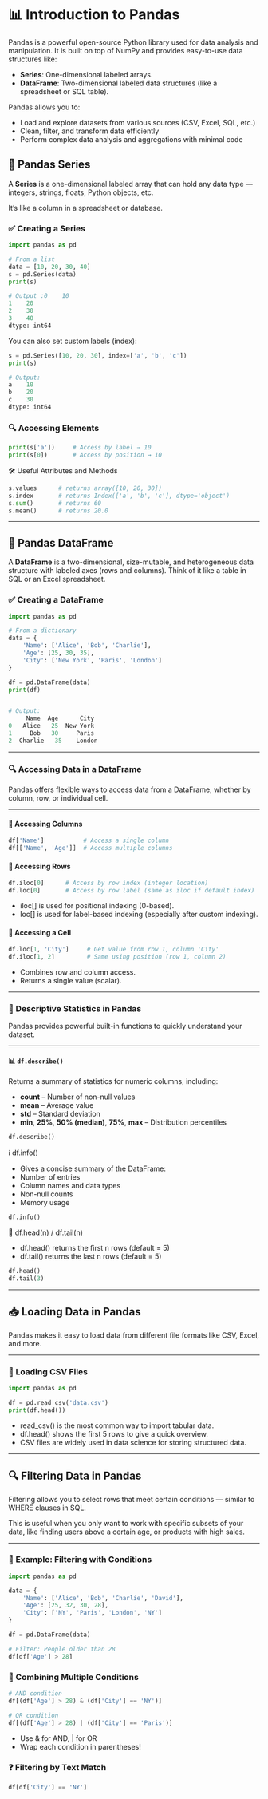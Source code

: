 # 📊 Introduction to Pandas

Pandas is a powerful open-source Python library used for data analysis and manipulation. It is built on top of NumPy and provides easy-to-use data structures like:

- **Series**: One-dimensional labeled arrays.
- **DataFrame**: Two-dimensional labeled data structures (like a spreadsheet or SQL table).

Pandas allows you to:
- Load and explore datasets from various sources (CSV, Excel, SQL, etc.)
- Clean, filter, and transform data efficiently
- Perform complex data analysis and aggregations with minimal code


## 🧱 Pandas Series

A **Series** is a one-dimensional labeled array that can hold any data type — integers, strings, floats, Python objects, etc.

It’s like a column in a spreadsheet or database.

### ✅ Creating a Series

```python
import pandas as pd

# From a list
data = [10, 20, 30, 40]
s = pd.Series(data)
print(s)

# Output :0    10
1    20
2    30
3    40
dtype: int64
```
You can also set custom labels (index):

```python
s = pd.Series([10, 20, 30], index=['a', 'b', 'c'])
print(s)

# Output:
a    10
b    20
c    30
dtype: int64
```

### 🔍 Accessing Elements

```python
print(s['a'])     # Access by label → 10
print(s[0])       # Access by position → 10
```

🛠️ Useful Attributes and Methods
```python
s.values      # returns array([10, 20, 30])
s.index       # returns Index(['a', 'b', 'c'], dtype='object')
s.sum()       # returns 60
s.mean()      # returns 20.0
```



---


## 🧩 Pandas DataFrame

A **DataFrame** is a two-dimensional, size-mutable, and heterogeneous data structure with labeled axes (rows and columns). Think of it like a table in SQL or an Excel spreadsheet.

### ✅ Creating a DataFrame

```python
import pandas as pd

# From a dictionary
data = {
    'Name': ['Alice', 'Bob', 'Charlie'],
    'Age': [25, 30, 35],
    'City': ['New York', 'Paris', 'London']
}

df = pd.DataFrame(data)
print(df)


# Output:
     Name  Age      City
0   Alice   25  New York
1     Bob   30     Paris
2  Charlie   35    London
```


---


### 🔍 Accessing Data in a DataFrame

Pandas offers flexible ways to access data from a DataFrame, whether by column, row, or individual cell.

---

#### 📌 Accessing Columns
```python
df['Name']           # Access a single column
df[['Name', 'Age']]  # Access multiple columns
```

#### 📌 Accessing Rows

```python
df.iloc[0]      # Access by row index (integer location)
df.loc[0]       # Access by row label (same as iloc if default index)
```
- iloc[] is used for positional indexing (0-based).
- loc[] is used for label-based indexing (especially after custom indexing).


#### 📌 Accessing a Cell
```python
df.loc[1, 'City']     # Get value from row 1, column 'City'
df.iloc[1, 2]         # Same using position (row 1, column 2)
```
- Combines row and column access.
- Returns a single value (scalar).


---



### 🧠 Descriptive Statistics in Pandas

Pandas provides powerful built-in functions to quickly understand your dataset.

---

#### 📊 `df.describe()`
Returns a summary of statistics for numeric columns, including:
- **count** – Number of non-null values
- **mean** – Average value
- **std** – Standard deviation
- **min**, **25%**, **50% (median)**, **75%**, **max** – Distribution percentiles

```python
df.describe()
```

ℹ️ df.info()

- Gives a concise summary of the DataFrame:
- Number of entries
- Column names and data types
- Non-null counts
- Memory usage

```python 
df.info()
```


👀 df.head(n) / df.tail(n)
- df.head() returns the first n rows (default = 5)
- df.tail() returns the last n rows (default = 5)

```python
df.head()
df.tail(3)
```

---


## 📥 Loading Data in Pandas

Pandas makes it easy to load data from different file formats like CSV, Excel, and more.

---

### 📄 Loading CSV Files

```python
import pandas as pd

df = pd.read_csv('data.csv')
print(df.head())
```
- read_csv() is the most common way to import tabular data.
- df.head() shows the first 5 rows to give a quick overview.
- CSV files are widely used in data science for storing structured data.


---


## 🔍 Filtering Data in Pandas

Filtering allows you to select rows that meet certain conditions — similar to WHERE clauses in SQL.

This is useful when you only want to work with specific subsets of your data, like finding users above a certain age, or products with high sales.

---

### 🧪 Example: Filtering with Conditions

```python
import pandas as pd

data = {
    'Name': ['Alice', 'Bob', 'Charlie', 'David'],
    'Age': [25, 32, 30, 28],
    'City': ['NY', 'Paris', 'London', 'NY']
}

df = pd.DataFrame(data)

# Filter: People older than 28
df[df['Age'] > 28]
```


### 🔗 Combining Multiple Conditions
```python
# AND condition
df[(df['Age'] > 28) & (df['City'] == 'NY')]

# OR condition
df[(df['Age'] > 28) | (df['City'] == 'Paris')]
```
- Use & for AND, | for OR
- Wrap each condition in parentheses!


### ❓ Filtering by Text Match
```python
df[df['City'] == 'NY']
```

